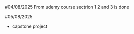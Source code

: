 #04/08/2025 
From udemy course sectrion 1 2 and 3 is done


#05/08/2025
<ul>
<li>capstone project</li>
</ul>


